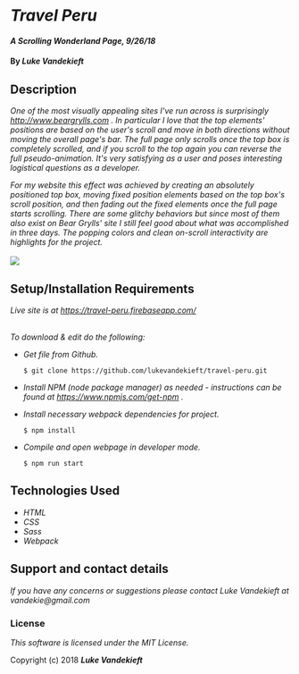 # _Travel Peru_

#### _A Scrolling Wonderland Page, 9/26/18_

#### By _**Luke Vandekieft**_

## Description

_One of the most visually appealing sites I've run across is surprisingly http://www.beargrylls.com . In particular I love that the top elements' positions are based on the user's scroll and move in both directions *without moving the overall page's bar*. The full page only scrolls once the top box is completely scrolled, and if you scroll to the top again you can reverse the full pseudo-animation. It's very satisfying as a user and poses interesting logistical questions as a developer._

_For my website this effect was achieved by creating an absolutely positioned top box, moving fixed position elements based on the top box's scroll position, and then fading out the fixed elements once the full page starts scrolling. There are some glitchy behaviors but since most of them also exist on Bear Grylls' site I still feel good about what was accomplished in three days. The popping colors and clean on-scroll interactivity are highlights for the project._
<br>
<br>
<kbd>
  <img src="https://github.com/lukevandekieft/travel-peru/blob/master/src/assets/images/live-site.gif">
</kbd>

## Setup/Installation Requirements

_Live site is at https://travel-peru.firebaseapp.com/_
<br>
<br>

_To download & edit do the following:_

* _Get file from Github._

      $ git clone https://github.com/lukevandekieft/travel-peru.git

* _Install NPM (node package manager) as needed - instructions can be found at https://www.npmjs.com/get-npm ._

* _Install necessary webpack dependencies for project._

      $ npm install

* _Compile and open webpage in developer mode._

      $ npm run start

## Technologies Used

* _HTML_
* _CSS_
* _Sass_
* _Webpack_

## Support and contact details

_If you have any concerns or suggestions please contact Luke Vandekieft at vandekie@gmail.com_

### License

*This software is licensed under the MIT License.*

Copyright (c) 2018 **_Luke Vandekieft_**
